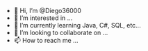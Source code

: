 - 👋 Hi, I’m @Diego36000
- 👀 I’m interested in ...
- 🌱 I’m currently learning Java, C#, SQL, etc...
- 💞️ I’m looking to collaborate on ...
- 📫 How to reach me ...
